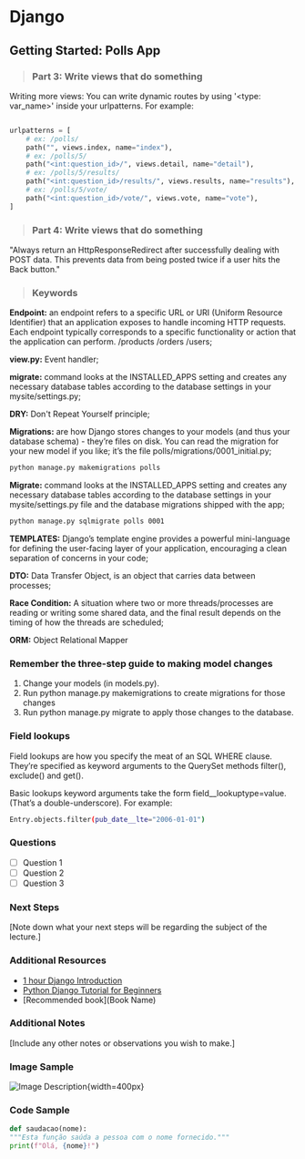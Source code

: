 <!-- # Study Notes -->

# Django

## Getting Started: Polls App

> ### Part 3: Write views that do something

Writing more views: You can write dynamic routes by using '<type: var_name>' inside your urlpatterns. For example:

```python

urlpatterns = [
    # ex: /polls/
    path("", views.index, name="index"),
    # ex: /polls/5/
    path("<int:question_id>/", views.detail, name="detail"),
    # ex: /polls/5/results/
    path("<int:question_id>/results/", views.results, name="results"),
    # ex: /polls/5/vote/
    path("<int:question_id>/vote/", views.vote, name="vote"),
]
```

> ### Part 4: Write views that do something

"Always return an HttpResponseRedirect after successfully dealing with POST data. This prevents data from being posted
twice if a user hits the Back button."

> ### Keywords

**Endpoint:** an endpoint refers to a specific URL or URI (Uniform Resource Identifier) that an application exposes to
handle incoming HTTP requests. Each endpoint typically corresponds to a specific functionality or action that the
application can perform.
/products /orders /users;

**view.py:** Event handler;

**migrate:** command looks at the INSTALLED_APPS setting and creates any necessary database tables according to the
database settings in your mysite/settings.py;

**DRY:** Don't Repeat Yourself principle;

**Migrations:** are how Django stores changes to your models (and thus your database schema) - they’re files on disk.
You can read the migration for your new model if you like; it’s the file polls/migrations/0001_initial.py;

```bash
python manage.py makemigrations polls
```

**Migrate:** command looks at the INSTALLED_APPS setting and creates any necessary database tables according to the
database settings in your mysite/settings.py file and the database migrations shipped with the app;

```bash
python manage.py sqlmigrate polls 0001
```

**TEMPLATES:** Django’s template engine provides a powerful mini-language for defining the user-facing layer of your
application, encouraging a clean separation of concerns in your code;

**DTO:** Data Transfer Object, is an object that carries data between processes;

**Race Condition:** A situation where two or more threads/processes are reading or writing some shared data, and the
final result depends on the timing of how the threads are scheduled;

**ORM:** Object Relational Mapper

### Remember the three-step guide to making model changes

1. Change your models (in models.py).
2. Run python manage.py makemigrations to create migrations for those changes
3. Run python manage.py migrate to apply those changes to the database.

### Field lookups

Field lookups are how you specify the meat of an SQL WHERE clause. They’re specified as keyword arguments to the
QuerySet methods filter(), exclude() and get().

Basic lookups keyword arguments take the form field__lookuptype=value. (That’s a double-underscore). For example:

```bash
Entry.objects.filter(pub_date__lte="2006-01-01")
```

### Questions

- [ ] Question 1
- [ ] Question 2
- [ ] Question 3

### Next Steps

[Note down what your next steps will be regarding the subject of the lecture.]

### Additional Resources

- [1 hour Django Introduction](https://www.youtube.com/watch?v=rHux0gMZ3Eg)
- [Python Django Tutorial for Beginners](https://www.youtube.com/watch?v=gcv5hXyTcIo)
- [Recommended book](Book Name)

### Additional Notes

[Include any other notes or observations you wish to make.]

### Image Sample

![Image Description](image.jpg){width=400px}

### Code Sample

```python
def saudacao(nome):
"""Esta função saúda a pessoa com o nome fornecido."""
print(f"Olá, {nome}!")
